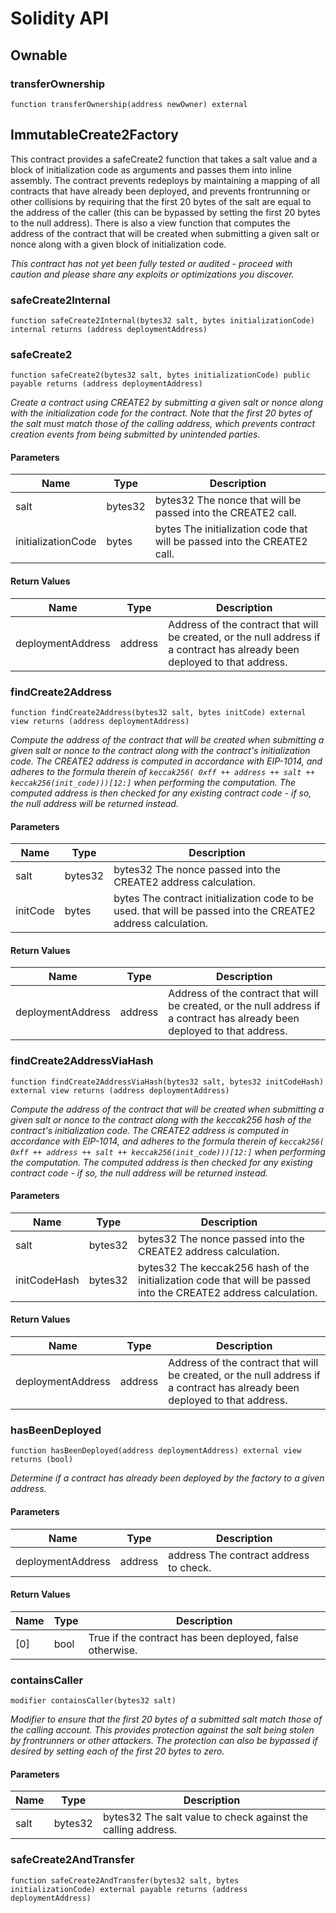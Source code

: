 # Solidity API

## Ownable

### transferOwnership

```solidity
function transferOwnership(address newOwner) external
```

## ImmutableCreate2Factory

This contract provides a safeCreate2 function that takes a salt value
and a block of initialization code as arguments and passes them into inline
assembly. The contract prevents redeploys by maintaining a mapping of all
contracts that have already been deployed, and prevents frontrunning or other
collisions by requiring that the first 20 bytes of the salt are equal to the
address of the caller (this can be bypassed by setting the first 20 bytes to
the null address). There is also a view function that computes the address of
the contract that will be created when submitting a given salt or nonce along
with a given block of initialization code.

_This contract has not yet been fully tested or audited - proceed with
caution and please share any exploits or optimizations you discover._

### safeCreate2Internal

```solidity
function safeCreate2Internal(bytes32 salt, bytes initializationCode) internal returns (address deploymentAddress)
```

### safeCreate2

```solidity
function safeCreate2(bytes32 salt, bytes initializationCode) public payable returns (address deploymentAddress)
```

_Create a contract using CREATE2 by submitting a given salt or nonce
along with the initialization code for the contract. Note that the first 20
bytes of the salt must match those of the calling address, which prevents
contract creation events from being submitted by unintended parties._

#### Parameters

| Name | Type | Description |
| ---- | ---- | ----------- |
| salt | bytes32 | bytes32 The nonce that will be passed into the CREATE2 call. |
| initializationCode | bytes | bytes The initialization code that will be passed into the CREATE2 call. |

#### Return Values

| Name | Type | Description |
| ---- | ---- | ----------- |
| deploymentAddress | address | Address of the contract that will be created, or the null address if a contract has already been deployed to that address. |

### findCreate2Address

```solidity
function findCreate2Address(bytes32 salt, bytes initCode) external view returns (address deploymentAddress)
```

_Compute the address of the contract that will be created when
submitting a given salt or nonce to the contract along with the contract's
initialization code. The CREATE2 address is computed in accordance with
EIP-1014, and adheres to the formula therein of
`keccak256( 0xff ++ address ++ salt ++ keccak256(init_code)))[12:]` when
performing the computation. The computed address is then checked for any
existing contract code - if so, the null address will be returned instead._

#### Parameters

| Name | Type | Description |
| ---- | ---- | ----------- |
| salt | bytes32 | bytes32 The nonce passed into the CREATE2 address calculation. |
| initCode | bytes | bytes The contract initialization code to be used. that will be passed into the CREATE2 address calculation. |

#### Return Values

| Name | Type | Description |
| ---- | ---- | ----------- |
| deploymentAddress | address | Address of the contract that will be created, or the null address if a contract has already been deployed to that address. |

### findCreate2AddressViaHash

```solidity
function findCreate2AddressViaHash(bytes32 salt, bytes32 initCodeHash) external view returns (address deploymentAddress)
```

_Compute the address of the contract that will be created when
submitting a given salt or nonce to the contract along with the keccak256
hash of the contract's initialization code. The CREATE2 address is computed
in accordance with EIP-1014, and adheres to the formula therein of
`keccak256( 0xff ++ address ++ salt ++ keccak256(init_code)))[12:]` when
performing the computation. The computed address is then checked for any
existing contract code - if so, the null address will be returned instead._

#### Parameters

| Name | Type | Description |
| ---- | ---- | ----------- |
| salt | bytes32 | bytes32 The nonce passed into the CREATE2 address calculation. |
| initCodeHash | bytes32 | bytes32 The keccak256 hash of the initialization code that will be passed into the CREATE2 address calculation. |

#### Return Values

| Name | Type | Description |
| ---- | ---- | ----------- |
| deploymentAddress | address | Address of the contract that will be created, or the null address if a contract has already been deployed to that address. |

### hasBeenDeployed

```solidity
function hasBeenDeployed(address deploymentAddress) external view returns (bool)
```

_Determine if a contract has already been deployed by the factory to a
given address._

#### Parameters

| Name | Type | Description |
| ---- | ---- | ----------- |
| deploymentAddress | address | address The contract address to check. |

#### Return Values

| Name | Type | Description |
| ---- | ---- | ----------- |
| [0] | bool | True if the contract has been deployed, false otherwise. |

### containsCaller

```solidity
modifier containsCaller(bytes32 salt)
```

_Modifier to ensure that the first 20 bytes of a submitted salt match
those of the calling account. This provides protection against the salt
being stolen by frontrunners or other attackers. The protection can also be
bypassed if desired by setting each of the first 20 bytes to zero._

#### Parameters

| Name | Type | Description |
| ---- | ---- | ----------- |
| salt | bytes32 | bytes32 The salt value to check against the calling address. |

### safeCreate2AndTransfer

```solidity
function safeCreate2AndTransfer(bytes32 salt, bytes initializationCode) external payable returns (address deploymentAddress)
```

